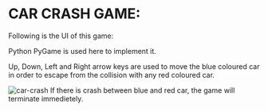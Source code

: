 # CAR CRASH GAME:

Following is the UI of this game:

Python PyGame is used here to implement it. 

Up, Down, Left and Right arrow keys are used to move the blue coloured car in order to escape from the collision with any red coloured car. 

![car-crash](https://user-images.githubusercontent.com/58632626/151354293-f5f743b0-77e3-40e0-a481-b4b212459406.png)
If there is crash between blue and red car, the game will terminate immedietely.

